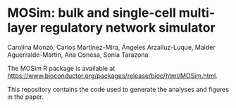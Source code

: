 # MOSim: bulk and single-cell multi-layer regulatory network simulator

Carolina Monzó, Carlos Martínez-Mira, Ángeles Arzalluz-Luque, Maider Aguerralde-Martin, Ana Conesa, Sonia Tarazona

The MOSim R package is available at <https://www.bioconductor.org/packages/release/bioc/html/MOSim.html>.

This repository contains the code used to generate the analyses and figures in the paper.
